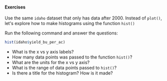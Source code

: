 #### Exercises

Use the same `idaho` dataset that only has data after 2000.
Instead of `plot()`, let's explore how to make histograms
using the function `hist()`

Run the following command and answer the questions:
```r
hist(idaho$yield_bu_per_ac)
```

- What is the x vs y axis labels?
- How many data points was passed to the function `hist()`?
- What are the units for the x vs y axis?
- What is the range of data points passed to `hist()`?
- Is there a title for the histogram? How is it made?
